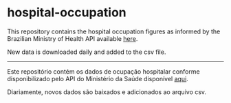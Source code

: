 # hospital-occupation

This repository contains the hospital occupation figures as informed by the Brazilian Ministry of Health API available [here](https://opendatasus.saude.gov.br/dataset/registro-de-ocupacao-hospitalar/resource/51f702a4-45f2-437d-9345-d7f93c2f1342).

New data is downloaded daily and added to the csv file.

---

Este repositório contém os dados de ocupação hospitalar conforme disponibilizado pelo API do Ministério da Saúde disponível [aqui](https://opendatasus.saude.gov.br/dataset/registro-de-ocupacao-hospitalar/resource/51f702a4-45f2-437d-9345-d7f93c2f1342).

Diariamente, novos dados são baixados e adicionados ao arquivo csv.
